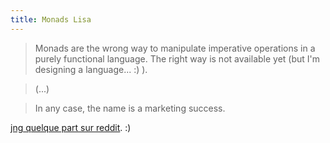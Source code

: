 ```yaml
---
title: Monads Lisa
---
```


> Monads are the wrong way to manipulate imperative operations in a purely
functional language. The right way is not available yet (but I'm designing a
language... :) ).

>

> (...)

>

> In any case, the name is a marketing success.

[jng quelque part sur
reddit](http://programming.reddit.com/info/ox6s/comments/coxpa). :)

